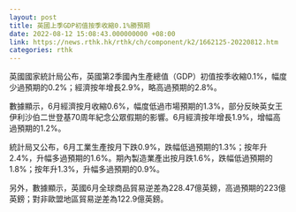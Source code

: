 ```yaml
---
layout: post
title: 英國上季GDP初值按季收縮0.1%勝預期
date: 2022-08-12 15:08:43.000000000 +08:00
link: https://news.rthk.hk/rthk/ch/component/k2/1662125-20220812.htm
categories: rthk
---
```


英國國家統計局公布，英國第2季國內生產總值（GDP）初值按季收縮0.1%，幅度少過預期的0.2%；經濟按年增長2.9%，略高過預期的2.8%。

數據顯示，6月經濟按月收縮0.6%，幅度低過市場預期的1.3%，部分反映英女王伊利沙伯二世登基70周年紀念公眾假期的影響。6月經濟按年增長1.9%，增幅高過預期的1.2%。

統計局又公布，6月工業生產按月下跌0.9%，跌幅低過預期的1.3%；按年升2.4%，升幅多過預期的1.6%。期內製造業產出按月跌1.6%，跌幅低過預期的1.8%；按年升1.3%，升幅多過預期的0.9%。

另外，數據顯示，英國6月全球商品貿易逆差為228.47億英鎊，高過預期的223億英鎊；對非歐盟地區貿易逆差為122.9億英鎊。
